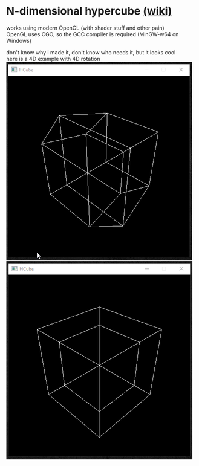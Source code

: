 # N-dimensional hypercube [(wiki)](https://en.wikipedia.org/wiki/Hypercube)  
works using modern OpenGL (with shader stuff and other pain)  
OpenGL uses CGO, so the GCC compiler is required (MinGW-w64 on Windows)  

don't know why i made it, don't know who needs it, but it looks cool  
here is a 4D example with 4D rotation  
![alt text](https://github.com/luminishion/hcube/blob/main/preview.gif?raw=true)
![alt text](https://github.com/luminishion/hcube/blob/main/preview.png?raw=true)
